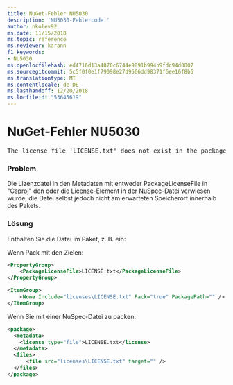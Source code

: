 ```yaml
---
title: NuGet-Fehler NU5030
description: 'NU5030-Fehlercode:'
author: nkolev92
ms.date: 11/15/2018
ms.topic: reference
ms.reviewer: karann
f1_keywords:
- NU5030
ms.openlocfilehash: ed4716d13a4870c6744e9891b994b9fdc94d0007
ms.sourcegitcommit: 5c5f0f0e1f79098e27d9566dd98371f6ee16f8b5
ms.translationtype: MT
ms.contentlocale: de-DE
ms.lasthandoff: 12/20/2018
ms.locfileid: "53645619"
---
```

# <a name="nuget-error-nu5030"></a>NuGet-Fehler NU5030
<pre>The license file 'LICENSE.txt' does not exist in the package.</pre>

### <a name="issue"></a>Problem

Die Lizenzdatei in den Metadaten mit entweder PackageLicenseFile in "Csproj" den oder die License-Element in der NuSpec-Datei verwiesen wurde, die Datei selbst jedoch nicht am erwarteten Speicherort innerhalb des Pakets.


### <a name="solution"></a>Lösung

Enthalten Sie die Datei im Paket, z. B. ein:

Wenn Pack mit den Zielen:
```xml
<PropertyGroup>
    <PackageLicenseFile>LICENSE.txt</PackageLicenseFile>
</PropertyGroup>

<ItemGroup>
    <None Include="licenses\LICENSE.txt" Pack="true" PackagePath="" />
</ItemGroup>
```

Wenn Sie mit einer NuSpec-Datei zu packen:
```xml
<package>
  <metadata>
    <license type="file">LICENSE.txt</license>
  </metadata>
  <files>
      <file src="licenses\LICENSE.txt" target="" />
  </files>
</package>
```
